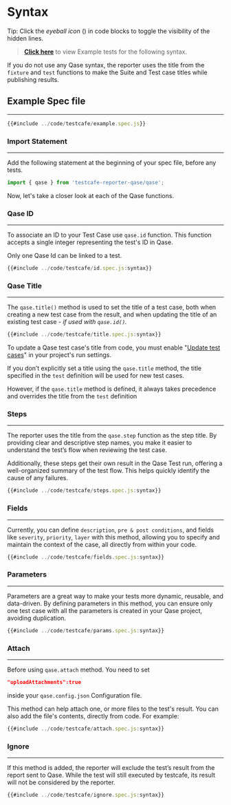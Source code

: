 # Syntax

Tip: Click the _eyeball icon_ (<i class="fa fa-eye"></i>) in code blocks to toggle the visibility of the hidden lines.

> [**Click here**](https://github.com/Karan710/qase-testcafe/tree/main/tests) to view Example tests for the following syntax.


If you do not use any Qase syntax, the reporter uses the title from the `fixture` and `test` functions to make the Suite and Test case titles while publishing results.


## Example Spec file
---
```javascript
{{#include ../code/testcafe/example.spec.js}}
```


### Import Statement
---
Add the following statement at the beginning of your spec file, before any tests.

```javascript
import { qase } from 'testcafe-reporter-qase/qase';
```
Now, let's take a closer look at each of the Qase functions.


 
### Qase ID
---

To associate an ID to your Test Case use `qase.id` function. This function accepts a single integer representing the test's ID in Qase.

Only one Qase Id can be linked to a test. 

```javascript
{{#include ../code/testcafe/id.spec.js:syntax}}
```


### Qase Title
--- 

The `qase.title()` method is used to set the title of a test case, both when creating a new test case from the result, and when updating the title of an existing test case - *if used with `qase.id()`.*

```javascript
{{#include ../code/testcafe/title.spec.js:syntax}}
```

To update a Qase test case's title from code, you must enable "[Update test cases](https://help.qase.io/en/articles/5563702-test-runs#h_161810cf24)" in your project's run settings.

If you don’t explicitly set a title using the `qase.title` method, the title specified in the `test` definition will be used for new test cases. 

However, if the `qase.title` method is defined, it always takes precedence and overrides the title from the `test` definition



### Steps
--- 

The reporter uses the title from the `qase.step` function as the step title. By providing clear and descriptive step names, you make it easier to understand the test’s flow when reviewing the test case.

Additionally, these steps get their own result in the Qase Test run, offering a well-organized summary of the test flow. This helps quickly identify the cause of any failures.

```javascript
{{#include ../code/testcafe/steps.spec.js:syntax}}
```


### Fields
---

Currently, you can define `description`, `pre & post conditions`, and fields like `severity`, `priority`, `layer` with this method, allowing you to specify and maintain the context of the case, all directly from within your code. 

```javascript
{{#include ../code/testcafe/fields.spec.js:syntax}}
```

### Parameters
---
Parameters are a great way to make your tests more dynamic, reusable, and data-driven. By defining parameters in this method, you can ensure only one test case with all the parameters is created in your Qase project, avoiding duplication.


```javascript
{{#include ../code/testcafe/params.spec.js:syntax}}
```


### Attach
---
Before using `qase.attach` method. You need to set 
```json 
"uploadAttachments":true 
``` 
inside your `qase.config.json` Configuration file.

This method can help attach one, or more files to the test's result. You can also add the file's contents, directly from code. For example: 

```js
{{#include ../code/testcafe/attach.spec.js:syntax}}
```


### Ignore
---
If this method is added, the reporter will exclude the test’s result from the report sent to Qase. While the test will still executed by testcafe, its result will not be considered by the reporter.

```js
{{#include ../code/testcafe/ignore.spec.js:syntax}}
```
